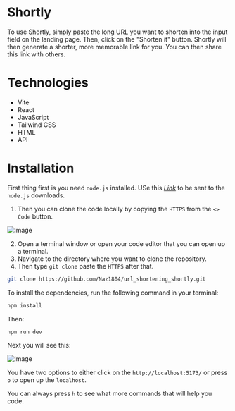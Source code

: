 # Shortly
To use Shortly, simply paste the long URL you want to shorten into the input field on the landing page. Then, click on the "Shorten it" button. Shortly will then generate a shorter, more memorable link for you. You can then share this link with others.

# Technologies
* Vite
* React
* JavaScript
* Tailwind CSS
* HTML
* API

# Installation
First thing first is you need `node.js` installed. USe this _[Link](https://nodejs.org/)_ to be sent to the `node.js` downloads.

1. Then you can clone the code locally by copying the `HTTPS` from the `<> Code` button.

![image](https://github.com/Naz1804/todolist/assets/121124109/220ab00c-5734-43c9-9592-9b408d66972d)

2. Open a terminal window or open your code editor that you can open up a terminal.
3. Navigate to the directory where you want to clone the repository.
4. Then type `git clone` paste the `HTTPS` after that.
   
```sh
git clone https://github.com/Naz1804/url_shortening_shortly.git
```


To install the dependencies, run the following command in your terminal:

```sh
npm install
```

Then:

```sh
npm run dev
```

Next you will see this:

![image](https://github.com/Naz1804/todolist/assets/121124109/10254502-15b6-43a2-b1dc-ede50c3cd804)

You have two options to either click on the `http://localhost:5173/` or press `o` to open up the `localhost`.

You can always press `h` to see what more commands that will help you code.
